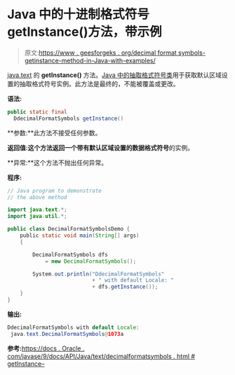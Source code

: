 # Java 中的十进制格式符号 getInstance()方法，带示例

> 原文:[https://www . geesforgeks . org/decimal format symbols-getinstance-method-in-Java-with-examples/](https://www.geeksforgeeks.org/decimalformatsymbols-getinstance-method-in-java-with-examples/)

[java.text](https://www.geeksforgeeks.org/tag/java-text-package/) 的 **getInstance()** 方法。[Java 中的抽取格式符号类](https://www.geeksforgeeks.org/tag/java-decimalformatsymbols/)用于获取默认区域设置的抽取格式符号实例。此方法是最终的，不能被覆盖或更改。

**语法:**

```java
public static final
  DdecimalFormatSymbols getInstance()

```

**参数:**此方法不接受任何参数。

**返回值:**这个方法返回一个带有默认区域设置的**数据格式符号**的实例。

**异常:**这个方法不抛出任何异常。

**程序:**

```java
// Java program to demonstrate
// the above method

import java.text.*;
import java.util.*;

public class DecimalFormatSymbolsDemo {
    public static void main(String[] args)
    {

        DecimalFormatSymbols dfs
            = new DecimalFormatSymbols();

        System.out.println("DdecimalFormatSymbols"
                           + " with default Locale: "
                           + dfs.getInstance());
    }
}
```

**输出:**

```java
DdecimalFormatSymbols with default Locale:
 java.text.DecimalFormatSymbols@1073a

```

**参考:**[https://docs . Oracle . com/javase/9/docs/API/Java/text/decimalformatsymbols . html # getInstance–](https://docs.oracle.com/javase/9/docs/api/java/text/DecimalFormatSymbols.html#getInstance--)